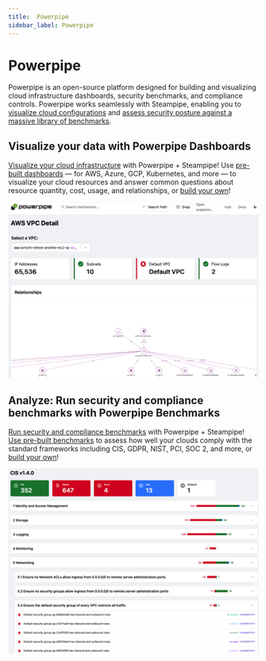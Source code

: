 ```yaml
---
title:  Powerpipe
sidebar_label: Powerpipe
---
```


# Powerpipe

Powerpipe is an open-source platform designed for building and visualizing cloud infrastructure dashboards, security benchmarks, and compliance controls.  Powerpipe works seamlessly with Steampipe, enabling you to [visualize cloud configurations](#visualize-your-data-with-powerpipe-dashboards) and [assess security posture against a massive library of benchmarks](#analyze-run-security-and-compliance-benchmarks-with-powerpipe-benchmarks).


## Visualize your data with Powerpipe Dashboards

[Visualize your cloud infrastructure](https://powerpipe.io/docs?slug=#visualize-cloud-infrastructure) with Powerpipe + Steampipe! Use [pre-built dashboards](https://hub.powerpipe.io/?objectives=dashboard&engines=steampipe) — for AWS, Azure, GCP, Kubernetes, and more — to visualize your cloud resources and answer common questions about resource quantity, cost, usage, and relationships, or [build your own]((https://powerpipe.io/docs?slug=#create-your-own-dashboards-and-benchmarks))!

![](/images/docs/pipes-ecosystem/vpc_detail.png)


## Analyze: Run security and compliance benchmarks with Powerpipe Benchmarks

[Run security and compliance benchmarks](https://powerpipe.io/docs?slug=#run-security-and-compliance-benchmarks) with Powerpipe + Steampipe! [Use pre-built benchmarks](https://hub.powerpipe.io/?objectives=cost,compliance,security,tags&engines=steampipe) to assess how well your clouds comply with the standard frameworks including CIS, GDPR, NIST, PCI, SOC 2, and more, or [build your own]((https://powerpipe.io/docs?slug=#create-your-own-dashboards-and-benchmarks))!

![](/images/docs/pipes-ecosystem/benchmark_dashboard_view.png)

